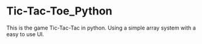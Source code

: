 # Tic-Tac-Toe_Python
This is the game Tic-Tac-Tac in python. Using a simple array system with a easy to use UI.
